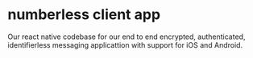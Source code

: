 # numberless client app

Our react native codebase for our end to end encrypted, authenticated, identifierless messaging applicattion with support for iOS and Android.
